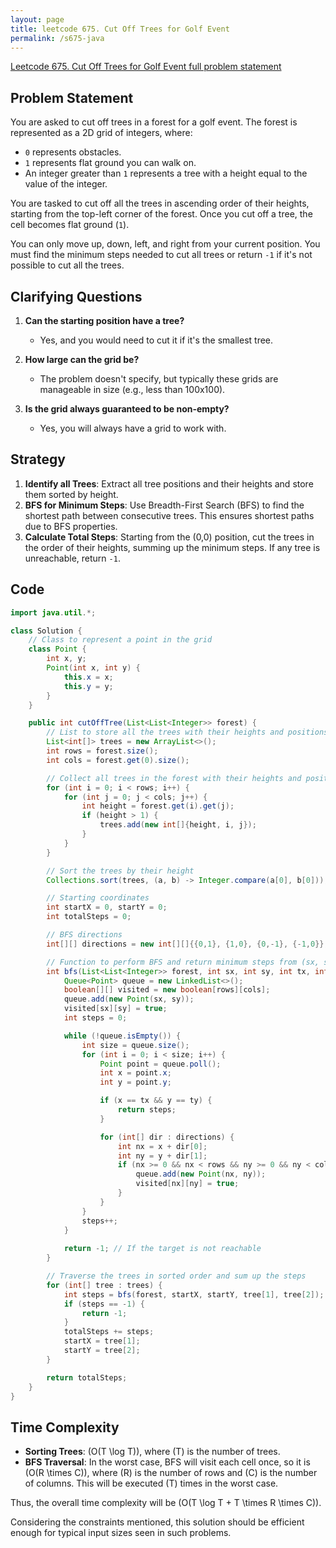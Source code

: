 ```yaml
---
layout: page
title: leetcode 675. Cut Off Trees for Golf Event
permalink: /s675-java
---
```

[Leetcode 675. Cut Off Trees for Golf Event full problem statement](https://algoadvance.github.io/algoadvance/l675)
## Problem Statement

You are asked to cut off trees in a forest for a golf event. The forest is represented as a 2D grid of integers, where:

- `0` represents obstacles.
- `1` represents flat ground you can walk on.
- An integer greater than `1` represents a tree with a height equal to the value of the integer.

You are tasked to cut off all the trees in ascending order of their heights, starting from the top-left corner of the forest. Once you cut off a tree, the cell becomes flat ground (`1`).

You can only move up, down, left, and right from your current position. You must find the minimum steps needed to cut all trees or return `-1` if it's not possible to cut all the trees.

## Clarifying Questions

1. **Can the starting position have a tree?**
   - Yes, and you would need to cut it if it's the smallest tree.

2. **How large can the grid be?**
   - The problem doesn't specify, but typically these grids are manageable in size (e.g., less than 100x100).

3. **Is the grid always guaranteed to be non-empty?**
   - Yes, you will always have a grid to work with.

## Strategy

1. **Identify all Trees**: Extract all tree positions and their heights and store them sorted by height.
2. **BFS for Minimum Steps**: Use Breadth-First Search (BFS) to find the shortest path between consecutive trees. This ensures shortest paths due to BFS properties.
3. **Calculate Total Steps**: Starting from the (0,0) position, cut the trees in the order of their heights, summing up the minimum steps. If any tree is unreachable, return `-1`.

## Code

```java
import java.util.*;

class Solution {
    // Class to represent a point in the grid
    class Point {
        int x, y;
        Point(int x, int y) {
            this.x = x;
            this.y = y;
        }
    }

    public int cutOffTree(List<List<Integer>> forest) {
        // List to store all the trees with their heights and positions
        List<int[]> trees = new ArrayList<>();
        int rows = forest.size();
        int cols = forest.get(0).size();

        // Collect all trees in the forest with their heights and positions
        for (int i = 0; i < rows; i++) {
            for (int j = 0; j < cols; j++) {
                int height = forest.get(i).get(j);
                if (height > 1) {
                    trees.add(new int[]{height, i, j});
                }
            }
        }

        // Sort the trees by their height
        Collections.sort(trees, (a, b) -> Integer.compare(a[0], b[0]));

        // Starting coordinates
        int startX = 0, startY = 0;
        int totalSteps = 0;

        // BFS directions
        int[][] directions = new int[][]{{0,1}, {1,0}, {0,-1}, {-1,0}};

        // Function to perform BFS and return minimum steps from (sx, sy) to (tx, ty)
        int bfs(List<List<Integer>> forest, int sx, int sy, int tx, int ty) {
            Queue<Point> queue = new LinkedList<>();
            boolean[][] visited = new boolean[rows][cols];
            queue.add(new Point(sx, sy));
            visited[sx][sy] = true;
            int steps = 0;

            while (!queue.isEmpty()) {
                int size = queue.size();
                for (int i = 0; i < size; i++) {
                    Point point = queue.poll();
                    int x = point.x;
                    int y = point.y;

                    if (x == tx && y == ty) {
                        return steps;
                    }

                    for (int[] dir : directions) {
                        int nx = x + dir[0];
                        int ny = y + dir[1];
                        if (nx >= 0 && nx < rows && ny >= 0 && ny < cols && !visited[nx][ny] && forest.get(nx).get(ny) != 0) {
                            queue.add(new Point(nx, ny));
                            visited[nx][ny] = true;
                        }
                    }
                }
                steps++;
            }
            
            return -1; // If the target is not reachable
        }

        // Traverse the trees in sorted order and sum up the steps
        for (int[] tree : trees) {
            int steps = bfs(forest, startX, startY, tree[1], tree[2]);
            if (steps == -1) {
                return -1;
            }
            totalSteps += steps;
            startX = tree[1];
            startY = tree[2];
        }

        return totalSteps;
    }
}
```

## Time Complexity

- **Sorting Trees**: \(O(T \log T)\), where \(T\) is the number of trees.
- **BFS Traversal**: In the worst case, BFS will visit each cell once, so it is \(O(R \times C)\), where \(R\) is the number of rows and \(C\) is the number of columns. This will be executed \(T\) times in the worst case.

Thus, the overall time complexity will be \(O(T \log T + T \times R \times C)\).

Considering the constraints mentioned, this solution should be efficient enough for typical input sizes seen in such problems.